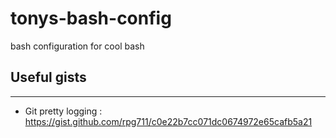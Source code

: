 # tonys-bash-config
bash configuration for cool bash

## Useful gists
---------------------
- Git pretty logging : https://gist.github.com/rpg711/c0e22b7cc071dc0674972e65cafb5a21
